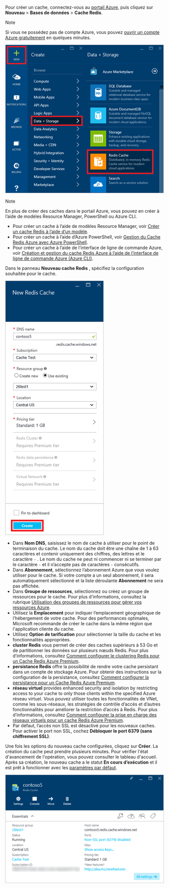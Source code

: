 Pour créer un cache, connectez-vous au [portail Azure](https://portal.azure.com), puis cliquez sur **Nouveau** > **Bases de données** > **Cache Redis**.

> [!NOTE]
> Si vous ne possédez pas de compte Azure, vous pouvez [ouvrir un compte Azure gratuitement](https://azure.microsoft.com/pricing/free-trial/?WT.mc_id=redis_cache_hero) en quelques minutes.
> 
> 

![New cache](media/redis-cache-create/redis-cache-new-cache-menu.png)

> [!NOTE]
> En plus de créer des caches dans le portail Azure, vous pouvez en créer à l’aide de modèles Resource Manager, PowerShell ou Azure CLI.
> 
> * Pour créer un cache à l’aide de modèles Resource Manager, voir [Créer un cache Redis à l’aide d’un modèle](../articles/redis-cache/cache-redis-cache-arm-provision.md).
> * Pour créer un cache à l’aide d’Azure PowerShell, voir [Gestion du Cache Redis Azure avec Azure PowerShell](../articles/redis-cache/cache-howto-manage-redis-cache-powershell.md).
> * Pour créer un cache à l’aide de l’interface de ligne de commande Azure, voir [Création et gestion du cache Redis Azure à l’aide de l’interface de ligne de commande Azure (Azure CLI)](../articles/redis-cache/cache-manage-cli.md).
> 
> 

Dans le panneau **Nouveau cache Redis** , spécifiez la configuration souhaitée pour le cache.

![Create cache](media/redis-cache-create/redis-cache-cache-create.png) 

* Dans **Nom DNS**, saisissez le nom de cache à utiliser pour le point de terminaison du cache. Le nom du cache doit être une chaîne de 1 à 63 caractères et contenir uniquement des chiffres, des lettres et le caractère `-` . Le nom du cache ne peut ni commencer ni se terminer par le caractère `-` et il n’accepte pas de caractères `-` consécutifs.
* Dans **Abonnement**, sélectionnez l’abonnement Azure que vous voulez utiliser pour le cache. Si votre compte a un seul abonnement, il sera automatiquement sélectionné et la liste déroulante **Abonnement** ne sera pas affichée.
* Dans **Groupe de ressources**, sélectionnez ou créez un groupe de ressources pour le cache. Pour plus d'informations, consultez la rubrique [Utilisation des groupes de ressources pour gérer vos ressources Azure](../articles/azure-resource-manager/resource-group-overview.md). 
* Utilisez la **Emplacement** pour indiquer l’emplacement géographique de l’hébergement de votre cache. Pour des performances optimales, Microsoft recommande de créer le cache dans la même région que l'application cliente du cache.
* Utilisez **Option de tarification** pour sélectionner la taille du cache et les fonctionnalités appropriées.
* **cluster Redis** vous permet de créer des caches supérieurs à 53 Go et de partitionner les données sur plusieurs nœuds Redis. Pour plus d’informations, consultez [Comment configurer le clustering Redis pour un Cache Redis Azure Premium](../articles/redis-cache/cache-how-to-premium-clustering.md).
* **persistance Redis** offre la possibilité de rendre votre cache persistant dans un compte de stockage Azure. Pour obtenir des instructions sur la configuration de la persistance, consultez [Comment configurer la persistance pour un Cache Redis Azure Premium](../articles/redis-cache/cache-how-to-premium-persistence.md).
* **réseau virtuel** provides enhanced security and isolation by restricting access to your cache to only those clients within the specified Azure réseau virtuel. Vous pouvez utiliser toutes les fonctionnalités de VNet, comme les sous-réseaux, les stratégies de contrôle d’accès et d’autres fonctionnalités pour améliorer la restriction d’accès à Redis. Pour plus d’informations, consultez [Comment configurer la prise en charge des réseaux virtuels pour un cache Redis Azure Premium](../articles/redis-cache/cache-how-to-premium-vnet.md).
* Par défaut, l’accès non SSL est désactivé pour les nouveaux caches. Pour activer le port non SSL, cochez **Débloquer le port 6379 (sans chiffrement SSL)**.

Une fois les options du nouveau cache configurées, cliquez sur **Créer**. La création du cache peut prendre plusieurs minutes. Pour vérifier l'état d'avancement de l'opération, vous pouvez consulter le tableau d'accueil. Après sa création, le nouveau cache a le statut **En cours d’exécution** et il est prêt à fonctionner avec les [paramètres par défaut](../articles/redis-cache/cache-configure.md#default-redis-server-configuration).

![Cache created](media/redis-cache-create/redis-cache-cache-created.png)



<!--HONumber=Feb17_HO2-->


